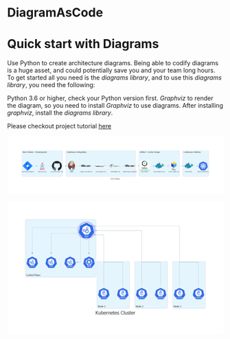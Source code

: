 # DiagramAsCode
# Quick start with Diagrams
Use Python to create architecture diagrams. Being able to codify diagrams is a huge asset, and could potentially save you and your team long hours. To get started all you need is the *diagrams library*, and to use this *diagrams library*, you need the following:

Python 3.6 or higher, check your Python version first.
*Graphviz* to render the diagram, so you need to install *Graphviz* to use diagrams. After installing *graphviz*, install the *diagrams library*.

Please checkout project tutorial [here](https://medium.com/@chenwingu/diagram-as-code-dac-640e46a4a8e8)

![image](https://github.com/Chenwingu/DiagramAsCode/blob/main/cd_pipeline.png)


![image](https://github.com/Chenwingu/DiagramAsCode/blob/main/kubernetes_cluster.png)
